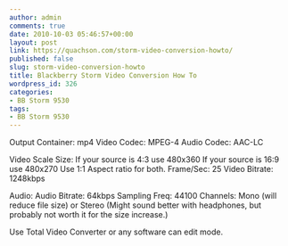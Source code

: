 ```yaml
---
author: admin
comments: true
date: 2010-10-03 05:46:57+00:00
layout: post
link: https://quachson.com/storm-video-conversion-howto/
published: false
slug: storm-video-conversion-howto
title: Blackberry Storm Video Conversion How To
wordpress_id: 326
categories:
- BB Storm 9530
tags:
- BB Storm 9530
---
```


Output Container: mp4
Video Codec: MPEG-4
Audio Codec: AAC-LC

Video Scale Size:
If your source is 4:3 use 480x360
If your source is 16:9 use 480x270
Use 1:1 Aspect ratio for both.
Frame/Sec: 25
Video Bitrate: 1248kbps

Audio:
Audio Bitrate: 64kbps
Sampling Freq: 44100
Channels: Mono (will reduce file size) or Stereo (Might sound better  with headphones, but probably not worth it for the size increase.)

Use Total Video Converter or any software can edit mode.
